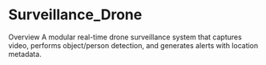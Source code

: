 # Surveillance_Drone
Overview
A modular real-time drone surveillance system that captures video, performs object/person detection, and generates alerts with location metadata.
